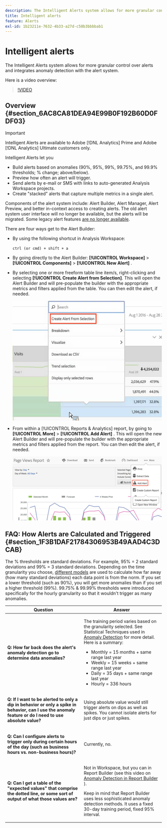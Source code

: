 ```yaml
---
description: The Intelligent Alerts system allows for more granular control over alerts and integrates anomaly detection with the alert system.
title: Intelligent alerts
feature: Alerts
exl-id: 1b23211e-7632-4b33-a27d-c58b3bbbbab1
---
```

# Intelligent alerts

The Intelligent Alerts system allows for more granular control over alerts and integrates anomaly detection with the alert system.

Here is a video overview:

>[!VIDEO](https://video.tv.adobe.com/v/25446/?quality=12)

## Overview {#section_6AC8CA81DEA94E99B0F192B60D0FDF03}

>[!IMPORTANT]
>
>Intelligent Alerts are available to Adobe [!DNL Analytics] Prime and Adobe [!DNL Analytics] Ultimate customers only.

Intelligent Alerts let you

* Build alerts based on anomalies (90%, 95%, 99%, 99.75%, and 99.9% thresholds; % change; above/below).
* Preview how often an alert will trigger.
* Send alerts by e-mail or SMS with links to auto-generated Analysis Workspace projects.
* Create "stacked" alerts that capture multiple metrics in a single alert.

Components of the alert system include: Alert Builder, Alert Manager, Alert Preview, and better in-context access to creating alerts. The old alert system user interface will no longer be available, but the alerts will be migrated. Some legacy alert features [are no longer available](https://experienceleague.adobe.com/docs/analytics/analyze/reports-analytics/alerts.html).

There are four ways get to the Alert Builder:

* By using the following shortcut in Analysis Workspace:

  `ctrl (or cmd) + shift + a` 
* By going directly to the Alert Builder:  **[!UICONTROL Workspace]** > **[!UICONTROL Components]** > **[!UICONTROL New Alert]** .
* By selecting one or more freeform table line item/s, right-clicking and selecting **[!UICONTROL Create Alert from Selection]**. This will open the Alert Builder and will pre-populate the builder with the appropriate metrics and filters applied from the table. You can then edit the alert, if needed.

  ![](assets/create-alert-from-selection.png)

* From within a [!UICONTROL Reports & Analytics] report, by going to  **[!UICONTROL More]** > **[!UICONTROL Add Alert]** . This will open the new Alert Builder and will pre-populate the builder with the appropriate metrics and filters applied from the report. You can then edit the alert, if needed.

  ![](assets/add-alert.png)

## FAQ: How Alerts are Calculated and Triggered {#section_1F3B1DAF21784306953B49AAD4C3DCAB}

The % thresholds are standard deviations. For example, 95% = 2 standard deviations and 99% = 3 standard deviations. Depending on the time granularity you choose, [different models](/help/analyze/analysis-workspace/c-anomaly-detection/statistics-anomaly-detection.md) are used to calculate how far away (how many standard deviations) each data point is from the norm. If you set a lower threshold (such as 90%), you will get more anomalies than if you set a higher threshold (99%). 99.75% & 99.99% thresholds were introduced specifically for the hourly granularity so that it wouldn't trigger as many anomalies.

<table id="table_B3AA85E1DE3543DCA34966A52E3CE4AB"> 
 <thead> 
  <tr> 
   <th colname="col1" class="entry"> Question </th> 
   <th colname="col2" class="entry"> Answer </th> 
  </tr> 
 </thead>
 <tbody> 
  <tr> 
   <td colname="col1"> <p><b>Q: How far back does the alert's anomaly detection go to determine data anomalies?</b> </p> </td> 
   <td colname="col2"> <p>The training period varies based on the granularity selected. See Statistical Techniques used in <a href="/help/analyze/analysis-workspace/c-anomaly-detection/statistics-anomaly-detection.md">Anomaly Detection</a> for more detail. Here is a summary: </p> 
    <ul id="ul_4F8C2A41F06C498DBF5E7AE5DE803773"> 
     <li id="li_E246091A3F1E484C8444AF4052FCA784">Monthly = 15 months + same range last year </li> 
     <li id="li_CC014FB38AE1492B9647E990C29BFB3C">Weekly = 15 weeks + same range last year </li> 
     <li id="li_2517EE2097534324BE9C1B54CD181A62">Daily = 35 days + same range last year </li> 
     <li id="li_710BC8B009354542AA4962A59A646099">Hourly = 336 hours </li> 
    </ul> </td> 
  </tr> 
  <tr> 
   <td colname="col1"> <p><b>Q: If I want to be alerted to only a dip in behavior or only a spike in behavior, can I use the anomaly feature or do I need to use absolute value?</b> </p> </td> 
   <td colname="col2"> <p>Using absolute value would still trigger alerts on dips as well as spikes. You cannot isolate alerts for just dips or just spikes. </p> </td> 
  </tr> 
  <tr> 
   <td colname="col1"> <p><b>Q: Can I configure alerts to trigger only during certain hours of the day (such as business hours vs. non-business hours)? </b> </p> </td> 
   <td colname="col2"> <p>Currently, no. </p> </td> 
  </tr> 
  <tr> 
   <td colname="col1"> <p><b>Q: Can I get a table of the "expected values" that comprise the dotted line, or some sort of output of what those values are? </b> </p> </td> 
   <td colname="col2"> <p>Not in Workspace, but you can in Report Builder (see this video on <a href="https://experienceleague.adobe.com/docs/analytics-learn/tutorials/exporting/report-builder/anomaly-detection-in-report-builder.html"  > Anomaly Detection in Report Builder </a>). </p> <p>Keep in mind that Report Builder uses less sophisticated anomaly detection methods. It uses a fixed 30-day training period, fixed 95% interval. </p> </td> 
  </tr> 
 </tbody> 
</table>
